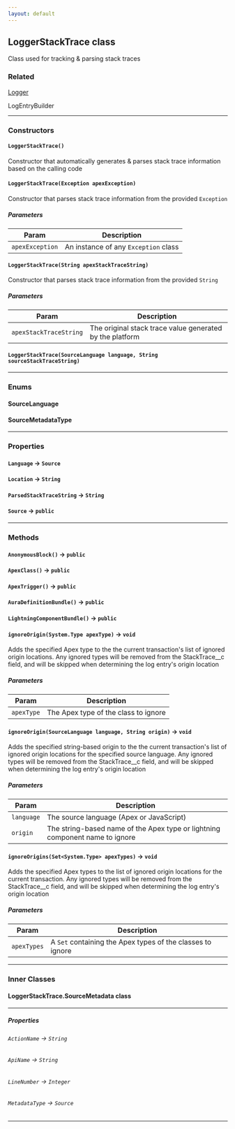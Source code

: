 ```yaml
---
layout: default
---
```


## LoggerStackTrace class

Class used for tracking &amp; parsing stack traces

### Related

[Logger](Logger)

LogEntryBuilder

---

### Constructors

#### `LoggerStackTrace()`

Constructor that automatically generates &amp; parses stack trace information based on the calling code

#### `LoggerStackTrace(Exception apexException)`

Constructor that parses stack trace information from the provided `Exception`

##### Parameters

| Param           | Description                          |
| --------------- | ------------------------------------ |
| `apexException` | An instance of any `Exception` class |

#### `LoggerStackTrace(String apexStackTraceString)`

Constructor that parses stack trace information from the provided `String`

##### Parameters

| Param                  | Description                                              |
| ---------------------- | -------------------------------------------------------- |
| `apexStackTraceString` | The original stack trace value generated by the platform |

#### `LoggerStackTrace(SourceLanguage language, String sourceStackTraceString)`

---

### Enums

#### SourceLanguage

#### SourceMetadataType

---

### Properties

#### `Language` → `Source`

#### `Location` → `String`

#### `ParsedStackTraceString` → `String`

#### `Source` → `public`

---

### Methods

#### `AnonymousBlock()` → `public`

#### `ApexClass()` → `public`

#### `ApexTrigger()` → `public`

#### `AuraDefinitionBundle()` → `public`

#### `LightningComponentBundle()` → `public`

#### `ignoreOrigin(System.Type apexType)` → `void`

Adds the specified Apex type to the the current transaction&apos;s list of ignored origin locations. Any ignored types will be removed from the StackTrace\_\_c field, and will be skipped when determining the log entry&apos;s origin location

##### Parameters

| Param      | Description                          |
| ---------- | ------------------------------------ |
| `apexType` | The Apex type of the class to ignore |

#### `ignoreOrigin(SourceLanguage language, String origin)` → `void`

Adds the specified string-based origin to the the current transaction&apos;s list of ignored origin locations for the specified source language. Any ignored types will be removed from the StackTrace\_\_c field, and will be skipped when determining the log entry&apos;s origin location

##### Parameters

| Param      | Description                                                                  |
| ---------- | ---------------------------------------------------------------------------- |
| `language` | The source language (Apex or JavaScript)                                     |
| `origin`   | The string-based name of the Apex type or lightning component name to ignore |

#### `ignoreOrigins(Set<System.Type> apexTypes)` → `void`

Adds the specified Apex types to the list of ignored origin locations for the current transaction. Any ignored types will be removed from the StackTrace\_\_c field, and will be skipped when determining the log entry&apos;s origin location

##### Parameters

| Param       | Description                                                |
| ----------- | ---------------------------------------------------------- |
| `apexTypes` | A `Set` containing the Apex types of the classes to ignore |

---

### Inner Classes

#### LoggerStackTrace.SourceMetadata class

---

##### Properties

###### `ActionName` → `String`

###### `ApiName` → `String`

###### `LineNumber` → `Integer`

###### `MetadataType` → `Source`

---
